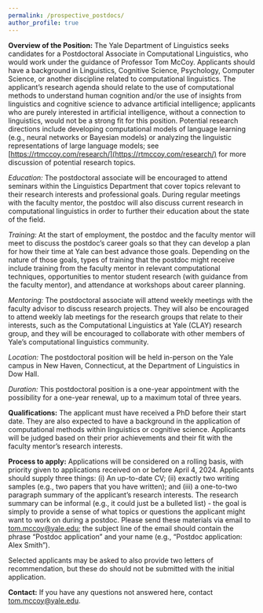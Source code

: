 ```yaml
---
permalink: /prospective_postdocs/
author_profile: true
---
```


**Overview of the Position:** The Yale Department of Linguistics seeks candidates for a Postdoctoral Associate in Computational Linguistics, who would work under the guidance of Professor Tom McCoy. Applicants should have a background in Linguistics, Cognitive Science, Psychology, Computer Science, or another discipline related to computational linguistics. The applicant’s research agenda should relate to the use of computational methods to understand human cognition and/or the use of insights from linguistics and cognitive science to advance artificial intelligence; applicants who are purely interested in artificial intelligence, without a connection to linguistics, would not be a strong fit for this position. Potential research directions include developing computational models of language learning (e.g., neural networks or Bayesian models) or analyzing the linguistic representations of large language models; see [https://rtmccoy.com/research/](https://rtmccoy.com/research/) for more discussion of potential research topics.

*Education:* The postdoctoral associate will be encouraged to attend seminars within the Linguistics Department that cover topics relevant to their research interests and professional goals. During regular meetings with the faculty mentor, the postdoc will also discuss current research in computational linguistics in order to further their education about the state of the field.

*Training:* At the start of employment, the postdoc and the faculty mentor will meet to discuss the postdoc’s career goals so that they can develop a plan for how their time at Yale can best advance those goals. Depending on the nature of those goals, types of training that the postdoc might receive include training from the faculty mentor in relevant computational techniques, opportunities to mentor student research (with guidance from the faculty mentor), and attendance at workshops about career planning.

*Mentoring:* The postdoctoral associate will attend weekly meetings with the faculty advisor to discuss research projects. They will also be encouraged to attend weekly lab meetings for the research groups that relate to their interests, such as the Computational Linguistics at Yale (CLAY) research group, and they will be encouraged to collaborate with other members of Yale’s computational linguistics community.

*Location:* The postdoctoral position will be held in-person on the Yale campus in New Haven, Connecticut, at the Department of Linguistics in Dow Hall.

*Duration:* This postdoctoral position is a one-year appointment with the possibility for a one-year renewal, up to a maximum total of three years.

**Qualifications:** The applicant must have received a PhD before their start date. They are also expected to have a background in the application of computational methods within linguistics or cognitive science. Applicants will be judged based on their prior achievements and their fit with the faculty mentor’s research interests.

**Process to apply:** Applications will be considered on a rolling basis, with priority given to applications received on or before April 4, 2024. Applicants should supply three things: (i) An up-to-date CV; (ii) exactly two writing samples (e.g., two papers that you have written); and (iii) a one-to-two paragraph summary of the applicant’s research interests. The research summary can be informal (e.g., it could just be a bulleted list) - the goal is simply to provide a sense of what topics or questions the applicant might want to work on during a postdoc. Please send these materials via email to [tom.mccoy@yale.edu](mailto:tom.mccoy@yale.edu); the subject line of the email should contain the phrase “Postdoc application” and your name (e.g., “Postdoc application: Alex Smith”).

Selected applicants may be asked to also provide two letters of recommendation, but these do should not be submitted with the initial application.


**Contact:** If you have any questions not answered here, contact [tom.mccoy@yale.edu](mailto:tom.mccoy@yale.edu).

